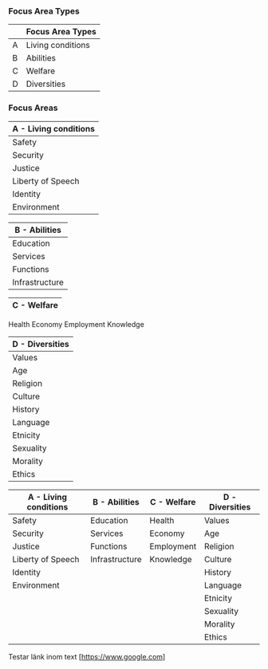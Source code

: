 
### Focus Area Types

| |Focus Area Types  |
------------  |------------  |
A|Living conditions|
B|Abilities|
C|Welfare|
D|Diversities|

### Focus Areas
A - Living conditions |
------------  |
Safety|
Security|
Justice|
Liberty of Speech|
Identity|
Environment|

B - Abilities  |
------------  |
Education|
Services|
Functions|
Infrastructure|

C - Welfare  |
------------  |
Health
Economy
Employment
Knowledge

D - Diversities  |
------------  |
Values|
Age|
Religion|
Culture|
History|
Language|
Etnicity|
Sexuality|
Morality|
Ethics|



A - Living conditions | B - Abilities  |  C - Welfare  |  D - Diversities  |
------------  |  ------------  |  ------------  |  ------------  |
Safety | Education | Health | Values| Education | Health |
Security | Services | Economy | Age|
Justice | Functions | Employment |Religion|
Liberty of Speech | Infrastructure | Knowledge |Culture|
Identity |   |   |History|
Environment |   |   |Language|
 |  |   |   |Etnicity|
 |  |   |   |Sexuality|
 |  |   |   |Morality|
 |  |   |   |Ethics|


Testar länk inom text [https://www.google.com]

